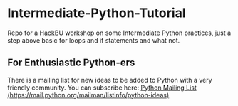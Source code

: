 # Intermediate-Python-Tutorial
Repo for a HackBU workshop on some Intermediate Python practices, just a step above basic for loops and if statements and what not.

## For Enthusiastic Python-ers
There is a mailing list for new ideas to be added to Python with a very 
friendly community. You can subscribe here:
[Python Mailing List (https://mail.python.org/mailman/listinfo/python-ideas)](https://mail.python.org/mailman/listinfo/python-ideas)

